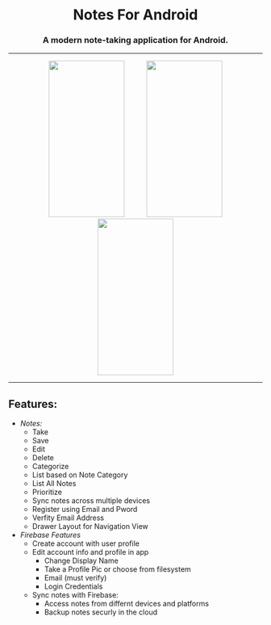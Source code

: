 <div align="center"><h1><strong>Notes For Android</strong></h1>
<h3> A modern note-taking application for Android.</h3></div>
<hr>

<div align="center">
<img src="https://github.com/HarryDulaney/notes-android-app/blob/master/doc-resources/Note_App_list.png" width="150px" height="310px" hspace="20"/>
   
<img src="https://github.com/HarryDulaney/notes-android-app/blob/master/doc-resources/Note_List_2.png" width="150px" height="310px" hspace="20"/>

<img src="https://github.com/HarryDulaney/notes-android-app/blob/master/doc-resources/Note-Screen.png" width="150px" height="310px" hspace="20" />
</div>
<hr>

## Features:
* _Notes:_
    * Take
    * Save
    * Edit
    * Delete
    * Categorize
    * List based on Note Category
    * List All Notes
    * Prioritize
    * Sync notes across multiple devices 
    * Register using Email and Pword
    * Verfity Email Address
    * Drawer Layout for Navigation View
* _Firebase Features_
    * Create account with user profile 
    * Edit account info and profile in app 
        * Change Display Name
        * Take a Profile Pic or choose from filesystem
        * Email (must verify)
        * Login Credentials
    * Sync notes with Firebase:
        * Access notes from differnt devices and platforms
        * Backup notes securly in the cloud
